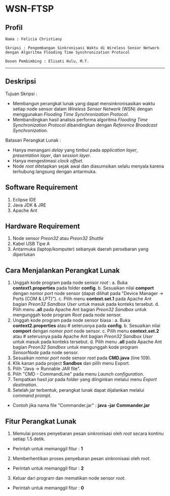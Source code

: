 # WSN-FTSP

## Profil

```
Nama : Felicia Christiany

Skripsi : Pengembangan Sinkronisasi Waktu di Wireless Sensor Network dengan Algoritma Flooding Time Synchronization Protocol

Dosen Pembimbing : Elisati Hulu, M.T.
```

---

## Deskripsi

Tujuan Skripsi :
  * Membangun perangkat lunak yang dapat mensinkronisasikan waktu setiap node sensor dalam _Wireless Sensor Network_ (WSN) dengan menggunakan _Flooding Time Synchronization Protocol_.
  * Membandingkan hasil analisis performa algoritma _Flooding Time Synchronization Protocol_ dibandingkan dengan _Reference Broadcast Synchronization_.
  
Batasan Perangkat Lunak :
  * Hanya menangani _delay_ yang timbul pada _application layer_, _presentation layer_, dan _session layer_.
  * Hanya mengestimasi _clock offset_.
  * Node _root_ ditetapkan sejak awal dan diasumsikan selalu menyala karena terhubung langsung dengan antarmuka.
  
## Software Requirement

1. Eclipse IDE
2. Java JDK & JRE
3. Apache Ant

## Hardware Requirement

1. Node sensor _Preon32_ atau _Preon32 Shuttle_
2. Kabel USB Tipe A
3. Antarmuka (laptop/komputer) sebanyak daerah persebaran yang diperlukan

## Cara Menjalankan Perangkat Lunak

1. Unggah kode program pada node sensor _root_ :
  a. Buka **context1.properties** pada folder **config**.
  b. Sesuaikan nilai **comport** dengan nomor _port_ node sensor (dapat dilihat pada "Device Manager -> Ports (COM & LPT)").
  c. Pilih menu **context.set.1** pada Apache Ant bagian _Preon32 Sandbox User_ untuk masuk pada konteks tersebut.
  d. Pilih menu **.all** pada Apache Ant bagian _Preon32 Sandbox_ untuk mengunggah kode program _Root_ pada node sensor.
2. Unggah kode program pada node sensor biasa :
  a. Buka **context2.properties** atau # seterusnya pada **config**.
  b. Sesuaikan nilai **comport** dengan nomor _port_ node sensor.
  c. Pilih menu **context.set.2** atau # seterusnya pada Apache Ant bagian _Preon32 Sandbox User_ untuk masuk pada konteks tersebut.
  d. Pilih menu **.all** pada Apache Ant bagian _Preon32 Sandbox_ untuk mengunggah kode program _SensorNode_ pada node sensor.
3. Sesuaikan nomor _port_ node sensor _root_ pada **CMD.java** (line 109).
4. Klik kanan pada project **Sandbox** dan pilih menu Export.
5. Pilih "Java -> Runnable JAR file".
6. Pilih "CMD - CommandLine" pada menu _Launch configuration_.
7. Tempatkan hasil _jar_ pada folder yang diinginkan melalui menu _Export destination_.
8. Setelah _jar_ terbentuk, perangkat lunak dapat dijalankan melalui _command prompt_.
  * Contoh jika nama file "Commander.jar" : **java -jar Commander.jar**
  
## Fitur Perangkat Lunak

1. Memulai proses penyebaran pesan sinkronisasi oleh _root_ secara kontinu setiap 1.5 detik.
  * Perintah untuk memanggil fitur : **1**
2. Memberhentikan proses penyebaran pesan sinkronisasi oleh _root_.
  * Perintah untuk memanggil fitur : **2**
3. Keluar dari program dan mematikan node sensor _root_.
  * Perintah untuk memanggil fitur : **0**
